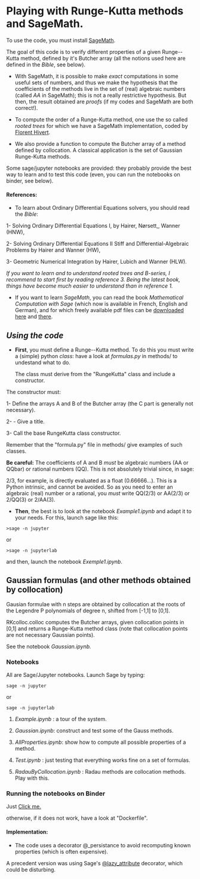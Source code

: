 

# Playing with Runge-Kutta methods and SageMath. #

To use the code, you must install [SageMath](http://www.sagemath.org/).

The goal of this code is to verify different properties of a given Runge--Kutta method, defined by it's Butcher array (all the notions used here are defined in the _Bible_, see below).

* With SageMath, it is possible  to make *exact* computations in some useful sets of numbers, and thus we make the hypothesis that the coefficients of the methods live in the set of (real) algebraic numbers (called *AA* in SageMath); this is not a really restrictive hypothesis. But then, the result obtained are  *proofs* (if my codes and SageMath are both correct!).

* To compute the order of a Runge-Kutta method, one use the so called _rooted_ _trees_ for which we have a SageMath implementation, coded by [Florent Hivert](http://doc.sagemath.org/html/en/reference/combinat/sage/combinat/rooted_tree.html).

* We also provide a function to compute the Butcher array of a method defined by collocation. A classical application is the set of Gaussian Runge-Kutta methods.

Some sage/jupyter notebooks are provided: they probably provide  the best way to learn and to test this code (even, you can run the notebooks on binder, see below).



#### References: ####

* To learn about Ordinary Differential Equations solvers, you should read the
_Bible_:

1-   Solving Ordinary Differential Equations I, by Hairer, Nørsett,,
Wanner (HNW),

2-   Solving Ordinary Differential Equations II Stiff and Differential-Algebraic
         Problems by Hairer and Wanner (HW),
		 
3-   Geometric Numerical Integration by Hairer, Lubich and Wanner (HLW).

_If you want to learn and to understand rooted trees and B-series, I
recommend to start first by reading reference 3. Being the latest
book, things have become much easier to understand than in reference
1._   

* If you want to learn _SageMath_, you can read the book _Mathematical Computation
with Sage_ (which now is available in French, English and German), and
for which freely available pdf files can be [downloaded
here](https://members.loria.fr/PZimmermann/sagebook/english.html) and
[there](http://sagebook.gforge.inria.fr/). 


## _Using the code_ 

* __First__, you must define a Runge--Kutta method. To do this you
  must write a (simple) python _class_: have a look at _formulas.py_
  in methods/ to undestand what to do.

	The class must derive from the "RungeKutta" class and  include a
    constructor. 

The constructor must:


1- Define the arrays A and B of the Butcher array (the C part is generally
    not necessary). 
  
2- - Give a title.

3-  Call the  base RungeKutta class constructor.

Remember that the  "formula.py" file in methods/ give  examples of such classes.

__Be careful:__ The coefficients of A and B *must* be algebraic numbers
(AA or QQbar) or rational numbers (QQ). This is not absolutely trivial
since, in sage:

2/3, for example, is directly evaluated as a float (0.66666...). This
is a Python intrinsic, and cannot be avoided. So as you need to enter
an algebraic (real) number or a rational, you _must_ write QQ(2/3) or
AA(2/3) or 2/QQ(3) or 2/AA(3).



* __Then__, the best is to look at the notebook _Example1.ipynb_ and
  adapt it to your needs. For this, launch sage like this:

`>sage -n jupyter`

or

`>sage -n jupyterlab` 

and then, launch the notebook _Exemple1.ipynb_.



## Gaussian formulas (and other methods obtained by collocation) ##

Gausian formulae with n steps are obtained by collocation at the roots of the Legendre P polynomials of degree n, shifted from [-1,1] to [0,1].

RKcolloc.colloc computes the Butcher arrays, given collocation points in [0,1] and returns a Runge-Kutta method class  (note that collocation points are not necessary Gaussian points).

See the notebook _Gaussian.ipynb._



### Notebooks ###

All are Sage/Jupyter notebooks. Launch Sage by typing:

`sage -n jupyter`

or

`sage -n jupyterlab`

1. _Example.ipynb_ :  a tour of the system.

2. _Gaussian.ipynb_:  construct and test some of the Gauss methods.

3. _AllProperties.ipynb_: show how to compute all possible properties of a method.

4. _Test.ipynb_ : just testing that everything works fine on a set of formulas.

5. _RadauByCollocation.ipynb_ : Radau methods are collocation methods. Play with this.


### Running the notebooks on Binder ###
Just 
[Click me.](https://mybinder.org/v2/gh/Thierry-Dumont/RKkit/315376e77071abff5ab16ab9f6ecba52a3c359e0)

otherwise, if it does not work, have a look at  "Dockerfile".

#### Implementation: ####

* The code uses a decorator @_persistance to avoid recomputing known properties (which is often expensive).

A precedent version was using  Sage's
[@lazy_attribute](http://doc.sagemath.org/html/en/reference/misc/sage/misc/lazy_attribute.html) decorator, which could be disturbing.
